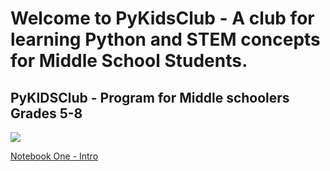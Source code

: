 
# Welcome to PyKidsClub - A club for learning Python and STEM concepts for Middle School Students.
## PyKIDSClub - Program for Middle schoolers Grades 5-8

<img src = "https://github.com/pykidsclub/hello-world/blob/master/Copy%20of%20End%20Poverty%20is%20an%20international%20confederation%20of%2017%20organizations%20working%20in%20approximately%2094%20countries%20worldwide%20to%20find%20solutions%20to%20poverty%20and%20what%20it%20considers%20injustice%20around%20the%20world..png">

[Notebook One - Intro](https://github.com/pykidsclub/hello-world/blob/master/My%20First%20Notebook%20App%20-%20SWAROOP%20YALLA.ipynb)

